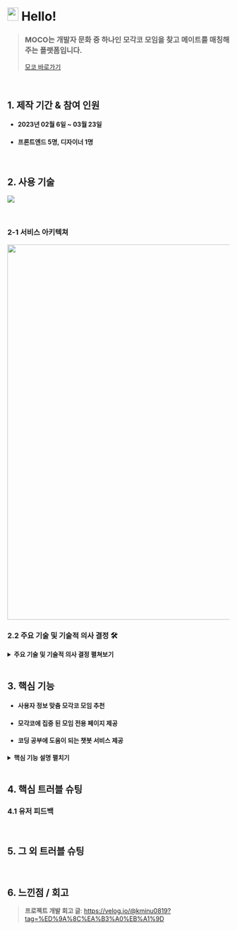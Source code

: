 # <img src="https://user-images.githubusercontent.com/112860405/224942152-c485de5b-6ed9-4a31-b208-a4e7b7a34ed5.png" width="25" height="30"> Hello!

> ### MOCO는 개발자 문화 중 하나인 모각코 모임을 찾고 메이트를 매칭해주는 플랫폼입니다.
> 
> [모코 바로가기](https://mo-co.vercel.app/)

</br>

## 1. 제작 기간 & 참여 인원
- #### 2023년 02월 6일 ~ 03월 23일
- #### 프론트엔드 5명, 디자이너 1명


<br/>

## 2. 사용 기술

![](https://user-images.githubusercontent.com/112860405/224952206-a50c71a9-bb79-4bf1-9926-e0aa68c9048f.png)

</br>

### 2-1 서비스 아키텍쳐

<img width="850" src="https://user-images.githubusercontent.com/112860405/224951868-727b75ec-951a-46d3-a940-c610d6255e9e.png">

### 2.2 주요 기술 및 기술적 의사 결정 🛠️
<details>
<summary><b>주요 기술 및 기술적 의사 결정 펼쳐보기</b></summary>
<div markdown="1">
  
 ## React Query 
  - ### 도입배경
  > #### 처음에는 파이어베이스 내장 API를 사용했지만, 페이지와 컴포넌트가 여러 갈래로 나눠짐에 따라 서버에 불필요한 데이터 요청이 잦아 이를 한 번에 해결할 수 있는 기술이 필요해짐.
  - ### 장정
  > #### 1. 핵심 데이터가 서버에 있음
  > #### 2.  비동기 통신에 특화되어 예외 처리가 쉬움
  > #### 3. 캐싱 기능을 이용해 데이터 요청을 최소화 할 수 있음  
  
  </br>
  
   ## Recoil 
  - ### 도입배경
  > #### React Query를 사용했지만 기능이 늘어나다보니 겹쳐지는 DB정보들을 좀 더 쉽고 간단명료하게 정리해야 할 필요성(리팩토링)을 느낌
  
  - ### 기술 선정 
  - #### Redux
  > #### 상태를 전역으로 사용할 수 있지만 보일러 플레이트 코드가 길고, 핵심 데이터를 서버에 요청해서 사용해야만 하는 구조임
  > #### 보다 더 간편한 것을 원했으며 시간 관계상 빠르게 정리할 수 있는 상태 관리 라이브러리를 찾아야 했으므로 패스함
  
  - #### Recoil
  > #### 현재 사용하고 있는 Hooks들을 보다 쉽고 안정적이면서 남아있는 시간 내에 빠르게 습득할 수 있는 Recoil이 현 상황에서는 가장 이상적인 상태관리 라이브러리라고 판단함
  
  </br>
  
  ## Antd Design
  - ### 도입배경
  > #### 프로젝트 초반에 프로젝트 기획 및 디자인 최종 결정이 미뤄짐에 따라 빠르게 UI를 구현할 수 있는 수단이 필요했음
  
  </br>
  
  ## Quill
  - ### 도입배경
  > #### 사용자들이 댓글보다는 비교적 긴 텍스트를 작성할 것으로 예상했고, textarea를 사용할 때보다 텍스트 작성 경험을 좋게 만들어줄 기술이 필요했음


 </div>
</details> 

</br>

## 3. 핵심 기능
- ####  사용자 정보 맞춤 모각코 모임 추천
- ####  모각코에 집중 된 모임 전용 페이지 제공
- #### 코딩 공부에 도움이 되는 챗봇 서비스 제공 

<details>
<summary><b>핵심 기능 설명 펼치기</b></summary>
<div markdown="1">

### 3.1. 전체 흐름


### 3.2. 사용자 요청




### 3.3. Controller



### 3.4. Service




### 3.5. Repository



</div>
</details>

</br>

## 4. 핵심 트러블 슈팅
### 4.1 유저 피드백

</br>

## 5. 그 외 트러블 슈팅

</br>

## 6. 느낀점 / 회고
> **프로젝트 개발 회고 글**: https://velog.io/@kminu0819?tag=%ED%9A%8C%EA%B3%A0%EB%A1%9D
